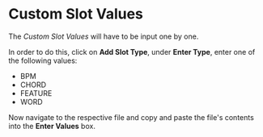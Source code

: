 # Custom Slot Values

The *Custom Slot Values* will have to be input one by one.

In order to do this, click on **Add Slot Type**, under **Enter Type**, enter one of the following values:

- BPM
- CHORD
- FEATURE
- WORD


Now navigate to the respective file and copy and paste the file's contents into the **Enter Values** box.
